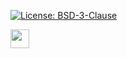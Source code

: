[![License: BSD-3-Clause](https://img.shields.io/badge/License-BSD_3--Clause-blue.svg?style=for-the-badge)](https://opensource.org/licenses/BSD-3-Clause)

<img src="https://img.shields.io/badge/-C++-blue?style=for-the-badge&logo=c%2B%2B&logoColor=white" height="30">
